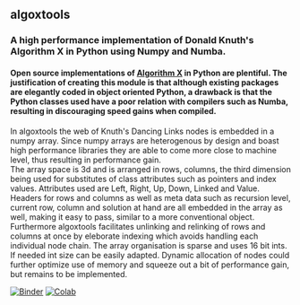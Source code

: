 ## algoxtools 
### A high performance implementation of Donald Knuth's Algorithm X in Python using Numpy and Numba.
#### Open source implementations of [Algorithm X](https://www.ocf.berkeley.edu/~jchu/publicportal/sudoku/0011047.pdf) in Python are plentiful. The justification of creating this module is that although existing packages are elegantly coded in object oriented Python, a drawback is that the Python classes used have a poor relation with compilers such as Numba, resulting in discouraging speed gains when compiled.<br/> 
In algoxtools the web of Knuth's Dancing Links nodes is embedded in a numpy array. Since numpy arrays are heterogenous by design and boast high performance libraries they are able to come more close to machine level, thus resulting in performance gain.<br/> 
The array space is 3d and is arranged in rows, columns, the third dimension being used for substitutes of class attributes such as pointers and index values. Attributes used are Left, Right, Up, Down, Linked and Value. Headers for rows and columns as well as meta data such as recursion level, current row, column and solution at hand are all embedded in the array as well, making it easy to pass, similar to a more conventional object.<br/>
Furthermore algoxtools facilitates unlinking and relinking of rows and columns at once by eleborate indexing
which avoids handling each individual node chain.
The array organisation is sparse and uses 16 bit ints. If needed int size can be easily adapted. Dynamic allocation of nodes could further optimize use of memory and squeeze out a bit of performance gain, but remains to be implemented.

[![Binder](https://mybinder.org/badge_logo.svg)](https://mybinder.org/v2/gh/Seemee/algoxtools/299b8f1cd71c766032fb969ab2a77308fc2f59c8?filepath=examples%2Falgoxtools%20api%20usage%20example%20in%20ipynb.ipynb) [![Colab](https://colab.research.google.com/assets/colab-badge.svg)](https://colab.research.google.com/drive/119zcx-mmnLA333ifXJFVjbB9aRKbiU6S?usp=sharing)

